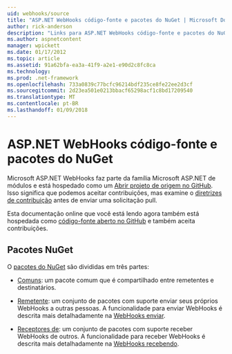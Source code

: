 ```yaml
---
uid: webhooks/source
title: "ASP.NET WebHooks código-fonte e pacotes do NuGet | Microsoft Docs"
author: rick-anderson
description: "Links para ASP.NET WebHooks código-fonte e pacotes do NuGet"
ms.author: aspnetcontent
manager: wpickett
ms.date: 01/17/2012
ms.topic: article
ms.assetid: 91a62bfa-ea3a-41f9-a2e1-e90d2c8fc8ca
ms.technology: 
ms.prod: .net-framework
ms.openlocfilehash: 733a0839c77bcfc96214bdf235ce8fe22ee2d3cf
ms.sourcegitcommit: 2d23ea501e0213bbacf65298acf1c8bd17209540
ms.translationtype: MT
ms.contentlocale: pt-BR
ms.lasthandoff: 01/09/2018
---
```

# <a name="aspnet-webhooks-source-code-and-nuget-packages"></a>ASP.NET WebHooks código-fonte e pacotes do NuGet

Microsoft ASP.NET WebHooks faz parte da família Microsoft ASP.NET de módulos e está hospedado como um [Abrir projeto de origem no GitHub](https://github.com/aspnet/WebHooks). Isso significa que podemos aceitar contribuições, mas examine o [diretrizes de contribuição](https://github.com/aspnet/Home/blob/master/CONTRIBUTING.md) antes de enviar uma solicitação pull.

Esta documentação online que você está lendo agora também está hospedada como [código-fonte aberto no GitHub](http://docs.asp.net/en/latest/contribute/style-guide.html#style-guide) e também aceita contribuições.

## <a name="nuget-packages"></a>Pacotes NuGet

O [pacotes do NuGet](https://nuget.org/packages?q=Microsoft.AspNet.WebHooks) são divididas em três partes:

* [Comuns](https://www.nuget.org/packages?q=Microsoft.AspNet.WebHooks.Common): um pacote comum que é compartilhado entre remetentes e destinatários.

* [Remetente](https://www.nuget.org/packages?q=Microsoft.AspNet.WebHooks.Custom): um conjunto de pacotes com suporte enviar seus próprios WebHooks a outras pessoas. A funcionalidade para enviar WebHooks é descrita mais detalhadamente na [WebHooks enviar](sending/index.md).

* [Receptores de](https://www.nuget.org/packages?q=Microsoft.AspNet.WebHooks.Receivers): um conjunto de pacotes com suporte receber WebHooks de outros. A funcionalidade para receber WebHooks é descrita mais detalhadamente na [WebHooks recebendo](receiving/index.md).
